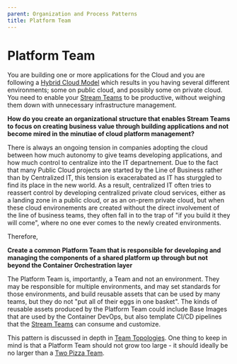 ```yaml
---
parent: Organization and Process Patterns
title: Platform Team
---
```

# Platform Team

You are building one or more applications for the Cloud and you are following a [Hybrid Cloud Model](../Cloud-Native-Architecture/Hybrid-Cloud-Model.md) which results in you having several different environments; some on public cloud, and possibly some on private cloud.  You need to enable your [Stream Teams]() to be productive, without weighing them down with unnecessary infrastructure management.

**How do you create an organizational structure that enables Stream Teams to focus on creating business value through building applications and not become mired in the minutiae of cloud platform management?**

There is always an ongoing tension in companies adopting the cloud between how much autonomy to give teams developing applications, and how much control to centralize into the IT departnement.  Due to the fact that many Public Cloud projects are started by the Line of Business rather than by Centralized IT, this tension is exacerabated as IT has sturggled to find its place in the new world.  As a result, centralized IT often tries to reassert control by developing centralized private cloud services, either as a landing zone in a public cloud, or as an on-prem private cloud, but when these cloud environements are created without the direct involvement of the line of business teams, they often fall in to the trap of "if you build it they will come", where no one ever comes to the newly created environments.

Therefore,

**Create a common Platform Team that is responsible for developing and managing the components of a shared platform up through but not beyond the Container Orchestration layer**

The Platform Team is, importantly, a Team and not an environment.  They may be responsible for multiple environments, and may set standards for those environments, and build reusable assets that can be used by many teams, but they do not "put all of their eggs in one basket". The kinds of reusable assets produced by the Platform Team could include Base Images that are used by the Container DevOps, but also template CI/CD pipelines that the [Stream Teams](Stream-Team.md) can consume and customize. 

This pattern is discussed in depth in [Team Topologies](https://www.amazon.com/Team-Topologies-Organizing-Business-Technology/dp/1942788819).  One thing to keep in mind is that a Platform Team should not grow too large - it should ideally be no larger than a [Two Pizza Team](Two-Pizza-Team.md).  
